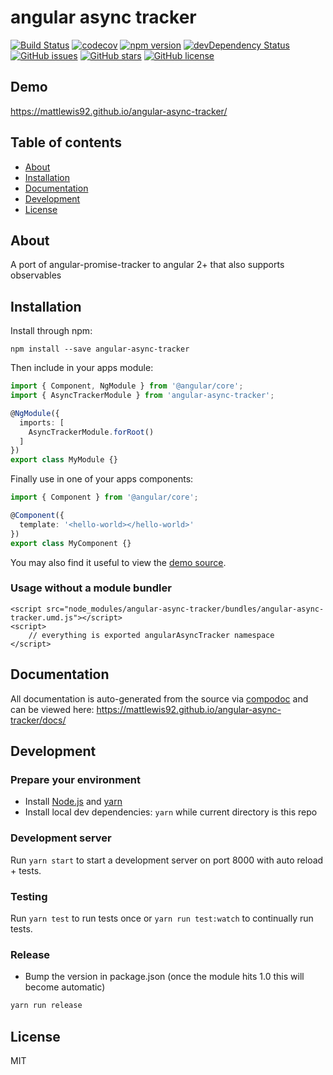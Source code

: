 # angular async tracker
[![Build Status](https://travis-ci.org/mattlewis92/angular-async-tracker.svg?branch=master)](https://travis-ci.org/mattlewis92/angular-async-tracker)
[![codecov](https://codecov.io/gh/mattlewis92/angular-async-tracker/branch/master/graph/badge.svg)](https://codecov.io/gh/mattlewis92/angular-async-tracker)
[![npm version](https://badge.fury.io/js/angular-async-tracker.svg)](http://badge.fury.io/js/angular-async-tracker)
[![devDependency Status](https://david-dm.org/mattlewis92/angular-async-tracker/dev-status.svg)](https://david-dm.org/mattlewis92/angular-async-tracker?type=dev)
[![GitHub issues](https://img.shields.io/github/issues/mattlewis92/angular-async-tracker.svg)](https://github.com/mattlewis92/angular-async-tracker/issues)
[![GitHub stars](https://img.shields.io/github/stars/mattlewis92/angular-async-tracker.svg)](https://github.com/mattlewis92/angular-async-tracker/stargazers)
[![GitHub license](https://img.shields.io/badge/license-MIT-blue.svg)](https://raw.githubusercontent.com/mattlewis92/angular-async-tracker/master/LICENSE)

## Demo
https://mattlewis92.github.io/angular-async-tracker/

## Table of contents

- [About](#about)
- [Installation](#installation)
- [Documentation](#documentation)
- [Development](#development)
- [License](#license)

## About

A port of angular-promise-tracker to angular 2+ that also supports observables

## Installation

Install through npm:
```
npm install --save angular-async-tracker
```

Then include in your apps module:

```typescript
import { Component, NgModule } from '@angular/core';
import { AsyncTrackerModule } from 'angular-async-tracker';

@NgModule({
  imports: [
    AsyncTrackerModule.forRoot()
  ]
})
export class MyModule {}
```

Finally use in one of your apps components:
```typescript
import { Component } from '@angular/core';

@Component({
  template: '<hello-world></hello-world>'
})
export class MyComponent {}
```

You may also find it useful to view the [demo source](https://github.com/mattlewis92/angular-async-tracker/blob/master/demo/demo.component.ts).

### Usage without a module bundler
```
<script src="node_modules/angular-async-tracker/bundles/angular-async-tracker.umd.js"></script>
<script>
    // everything is exported angularAsyncTracker namespace
</script>
```

## Documentation
All documentation is auto-generated from the source via [compodoc](https://compodoc.github.io/compodoc/) and can be viewed here:
https://mattlewis92.github.io/angular-async-tracker/docs/

## Development

### Prepare your environment
* Install [Node.js](http://nodejs.org/) and [yarn](https://yarnpkg.com/en/docs/install)
* Install local dev dependencies: `yarn` while current directory is this repo

### Development server
Run `yarn start` to start a development server on port 8000 with auto reload + tests.

### Testing
Run `yarn test` to run tests once or `yarn run test:watch` to continually run tests.

### Release
* Bump the version in package.json (once the module hits 1.0 this will become automatic)
```bash
yarn run release
```

## License

MIT
